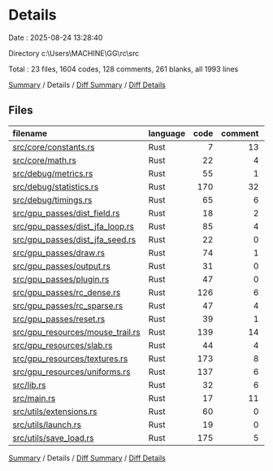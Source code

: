 # Details

Date : 2025-08-24 13:28:40

Directory c:\\Users\\MACHINE\\GG\\rc\\src

Total : 23 files,  1604 codes, 128 comments, 261 blanks, all 1993 lines

[Summary](results.md) / Details / [Diff Summary](diff.md) / [Diff Details](diff-details.md)

## Files
| filename | language | code | comment | blank | total |
| :--- | :--- | ---: | ---: | ---: | ---: |
| [src/core/constants.rs](/src/core/constants.rs) | Rust | 7 | 13 | 7 | 27 |
| [src/core/math.rs](/src/core/math.rs) | Rust | 22 | 4 | 5 | 31 |
| [src/debug/metrics.rs](/src/debug/metrics.rs) | Rust | 55 | 1 | 8 | 64 |
| [src/debug/statistics.rs](/src/debug/statistics.rs) | Rust | 170 | 32 | 24 | 226 |
| [src/debug/timings.rs](/src/debug/timings.rs) | Rust | 65 | 6 | 10 | 81 |
| [src/gpu\_passes/dist\_field.rs](/src/gpu_passes/dist_field.rs) | Rust | 18 | 2 | 6 | 26 |
| [src/gpu\_passes/dist\_jfa\_loop.rs](/src/gpu_passes/dist_jfa_loop.rs) | Rust | 85 | 4 | 16 | 105 |
| [src/gpu\_passes/dist\_jfa\_seed.rs](/src/gpu_passes/dist_jfa_seed.rs) | Rust | 22 | 0 | 7 | 29 |
| [src/gpu\_passes/draw.rs](/src/gpu_passes/draw.rs) | Rust | 74 | 1 | 16 | 91 |
| [src/gpu\_passes/output.rs](/src/gpu_passes/output.rs) | Rust | 31 | 0 | 8 | 39 |
| [src/gpu\_passes/plugin.rs](/src/gpu_passes/plugin.rs) | Rust | 47 | 0 | 9 | 56 |
| [src/gpu\_passes/rc\_dense.rs](/src/gpu_passes/rc_dense.rs) | Rust | 126 | 6 | 23 | 155 |
| [src/gpu\_passes/rc\_sparse.rs](/src/gpu_passes/rc_sparse.rs) | Rust | 47 | 4 | 10 | 61 |
| [src/gpu\_passes/reset.rs](/src/gpu_passes/reset.rs) | Rust | 39 | 1 | 7 | 47 |
| [src/gpu\_resources/mouse\_trail.rs](/src/gpu_resources/mouse_trail.rs) | Rust | 139 | 14 | 19 | 172 |
| [src/gpu\_resources/slab.rs](/src/gpu_resources/slab.rs) | Rust | 44 | 4 | 9 | 57 |
| [src/gpu\_resources/textures.rs](/src/gpu_resources/textures.rs) | Rust | 173 | 8 | 17 | 198 |
| [src/gpu\_resources/uniforms.rs](/src/gpu_resources/uniforms.rs) | Rust | 137 | 6 | 13 | 156 |
| [src/lib.rs](/src/lib.rs) | Rust | 32 | 6 | 5 | 43 |
| [src/main.rs](/src/main.rs) | Rust | 17 | 11 | 3 | 31 |
| [src/utils/extensions.rs](/src/utils/extensions.rs) | Rust | 60 | 0 | 14 | 74 |
| [src/utils/launch.rs](/src/utils/launch.rs) | Rust | 19 | 0 | 1 | 20 |
| [src/utils/save\_load.rs](/src/utils/save_load.rs) | Rust | 175 | 5 | 24 | 204 |

[Summary](results.md) / Details / [Diff Summary](diff.md) / [Diff Details](diff-details.md)